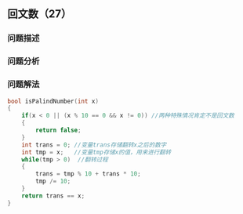 ## 回文数（27）

### 问题描述



### 问题分析



### 问题解法

```C++
bool isPalindNumber(int x)
{
    if(x < 0 || (x % 10 == 0 && x != 0)) //两种特殊情况肯定不是回文数
    {
        return false;
    }
    int trans = 0; //变量trans存储翻转x之后的数字
    int tmp = x;   //变量tmp存储x的值，用来进行翻转
    while(tmp > 0)  //翻转过程
    {
        trans = tmp % 10 + trans * 10;
        tmp /= 10;
    }
    return trans == x;
}
```

